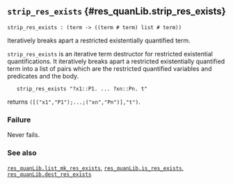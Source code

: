 ## `strip_res_exists` {#res_quanLib.strip_res_exists}


```
strip_res_exists : (term -> ((term # term) list # term))
```



Iteratively breaks apart a restricted existentially quantified term.


`strip_res_exists` is an iterative term destructor for restricted existential
quantifications. It iteratively breaks apart a restricted existentially
quantified term into a list of pairs which are the restricted quantified
variables and predicates and the body.
    
       strip_res_exists "?x1::P1. ... ?xn::Pn. t"
    
returns `([("x1","P1");...;("xn","Pn")],"t")`.

### Failure

Never fails.

### See also

[`res_quanLib.list_mk_res_exists`](#res_quanLib.list_mk_res_exists), [`res_quanLib.is_res_exists`](#res_quanLib.is_res_exists), [`res_quanLib.dest_res_exists`](#res_quanLib.dest_res_exists)

